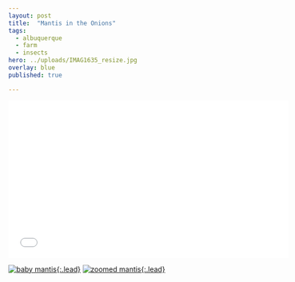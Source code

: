 ```yaml
---
layout: post
title:  "Mantis in the Onions"
tags:
  - albuquerque
  - farm
  - insects
hero: ../uploads/IMAG1635_resize.jpg
overlay: blue
published: true

---
```


<iframe width="560" height="315" src="../uploads/ZOE_0021-056714E0-42039860.mp4" frameborder="0">Mantis in some green onions</iframe>

[![baby mantis](../uploads/IMAG1635_resize.jpg){:.lead}](../uploads/IMAG1635.jpg)
[![zoomed mantis](../uploads/IMAG1637_resize.jpg){:.lead}](../uploads/IMAG1637.jpg)